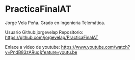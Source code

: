 # PracticaFinalAT

Jorge Vela Peña.
Grado en Ingeniería Telemática.

Usuario Github:jorgevelap
Repositorio:
https://github.com/jorgevelap/PracticaFinalAT

Enlace a video de youtube:
https://www.youtube.com/watch?v=PndB83zARug&feature=youtu.be

